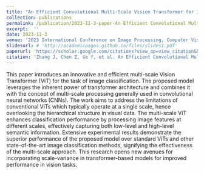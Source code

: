 ```yaml
---
title: "An Efficient Convolutional Multi-Scale Vision Transformer for Image Classification"
collection: publications
permalink: /publication/2023-11-3-paper-An Efficient Convolutional Multi-Scale Vision Transformer for Image Classification-2
excerpt:  ''
date: 2023-11-3
venue: '2023 International Conference on Image Processing, Computer Vision and Machine Learning (ICICML)'
slidesurl: # 'http://academicpages.github.io/files/slides1.pdf'
paperurl: 'https://scholar.google.com/citations?view_op=view_citation&hl=zh-CN&user=SBoHvVQAAAAJ&citation_for_view=SBoHvVQAAAAJ:u-x6o8ySG0sC'
citation: 'Zhang J, Chen Z, Ge Y, et al. An Efficient Convolutional Multi-Scale Vision Transformer for Image Classification[C]//2023 International Conference on Image Processing, Computer Vision and Machine Learning (ICICML). IEEE, 2023: 344-347.'
---
```


This paper introduces an innovative and efficient multi-scale Vision Transformer (ViT) for the task of image classification. The proposed model leverages the inherent power of transformer architecture and combines it with the concept of multi-scale processing generally used in convolutional neural networks (CNNs). The work aims to address the limitations of conventional ViTs which typically operate at a single scale, hence overlooking the hierarchical structure in visual data. The multi-scale ViT enhances classification performance by processing image features at different scales, effectively capturing both low-level and high-level semantic information. Extensive experimental results demonstrate the superior performance of the proposed model over standard ViTs and other state-of-the-art image classification methods, signifying the effectiveness of the multi-scale approach. This research opens new avenues for incorporating scale-variance in transformer-based models for improved performance in vision tasks.
